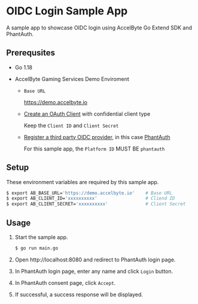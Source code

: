 # OIDC Login Sample App

A sample app to showcase OIDC login using AccelByte Go Extend SDK and PhantAuth.

## Prerequsites

* Go 1.18

* AccelByte Gaming Services Demo Enviroment

   * `Base URL`

     https://demo.accelbyte.io

   * [Create an OAuth Client](https://docs.accelbyte.io/gaming-services/services/access/authorization/manage-access-control-for-applications/#manage-iam-clients) with confidential client type

     Keep the `Client ID` and `Client Secret`

   * [Register a third party OIDC provider](https://docs.accelbyte.io/gaming-services/services/access/authentication/oidc-identity/), in this case [PhantAuth](https://phantauth.net/)

     For this sample app, the `Platform ID` MUST BE `phantauth`

## Setup

These environment variables are required by this sample app.

```bash
$ export AB_BASE_URL='https://demo.accelbyte.io'    # Base URL
$ export AB_CLIENT_ID='xxxxxxxxxx'                  # Cliend ID
$ export AB_CLIENT_SECRET='xxxxxxxxxx'              # Client Secret
```

## Usage

1. Start the sample app.

    ```bash
    $ go run main.go
    ```

2. Open http://localhost:8080 and redirect to PhantAuth login page.

3. In PhantAuth login page, enter any name and click `Login` button.

4. In PhantAuth consent page, click `Accept`.

5. If successful, a success response will be displayed.

